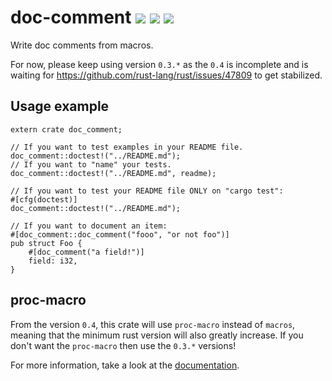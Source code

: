 # doc-comment [![][img_travis-ci]][travis-ci] [![][img_crates]][crates] [![][img_doc]][doc]

[img_travis-ci]: https://api.travis-ci.org/GuillaumeGomez/doc-comment.png?branch=master
[travis-ci]: https://travis-ci.org/GuillaumeGomez/doc-comment

[img_crates]: https://img.shields.io/crates/v/doc-comment.svg
[crates]: https://crates.io/crates/doc-comment

[img_doc]: https://img.shields.io/badge/rust-documentation-blue.svg

Write doc comments from macros.

For now, please keep using version `0.3.*` as the `0.4` is incomplete and is waiting for https://github.com/rust-lang/rust/issues/47809 to get stabilized.

## Usage example

````rust,no_run,edition2018
extern crate doc_comment;

// If you want to test examples in your README file.
doc_comment::doctest!("../README.md");
// If you want to "name" your tests.
doc_comment::doctest!("../README.md", readme);

// If you want to test your README file ONLY on "cargo test":
#[cfg(doctest)]
doc_comment::doctest!("../README.md");

// If you want to document an item:
#[doc_comment::doc_comment("fooo", "or not foo")]
pub struct Foo {
    #[doc_comment("a field!")]
    field: i32,
}
````

## proc-macro

From the version `0.4`, this crate will use `proc-macro` instead of `macros`, meaning that the minimum rust version will also greatly increase. If you don't want the `proc-macro` then use the `0.3.*` versions!

For more information, take a look at the [documentation][doc].

[doc]: https://docs.rs/doc-comment/
